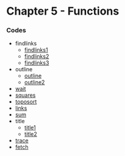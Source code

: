 # Chapter 5 - Functions

### Codes
- findlinks
    - [findlinks1](findlinks1)
    - [findlinks2](findlinks2)
    - [findlinks3](findlinks3)
- outline
    - [outline](outline)
    - [outline2](outline2)
- [wait](wait)
- [squares](squares)
- [toposort](toposort)
- [links](links)
- [sum](sum)
- title
    - [title1](title1)
    - [title2](title2)
- [trace](trace)
- [fetch](fetch)